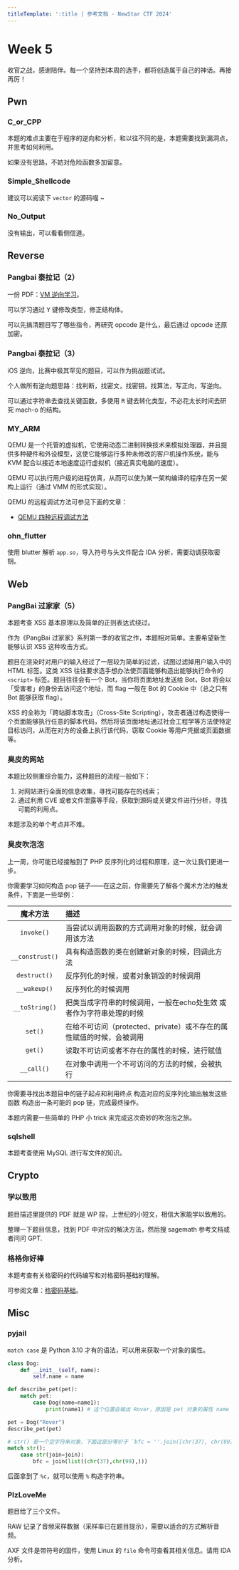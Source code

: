 ```yaml
---
titleTemplate: ':title | 参考文档 - NewStar CTF 2024'
---
```

<script setup>
import Container from '@/components/docs/Container.vue'
</script>

# Week 5

收官之战，感谢陪伴。每一个坚持到本周的选手，都将创造属于自己的神话。再接再厉！

## Pwn

### C_or_CPP

本题的难点主要在于程序的逆向和分析，和以往不同的是，本题需要找到漏洞点，并思考如何利用。

如果没有思路，不妨对危险函数多加留意。

### Simple_Shellcode

建议可以阅读下 `vector` 的源码喵 ~

### No_Output

没有输出，可以看看侧信道。

## Reverse

### Pangbai 泰拉记（2）

一份 PDF：[VM 逆向学习](http://www.giraffexiu.love/wp-content/uploads/2024/03/VM%E9%80%86%E5%90%91%E5%AD%A6%E4%B9%A0.pdf)。

可以学习通过 <kbd>Y</kbd> 键修改类型，修正结构体。

可以先搞清题目写了哪些指令，再研究 opcode 是什么，最后通过 opcode 还原加密。

### Pangbai 泰拉记（3）

iOS 逆向，比赛中极其罕见的题目，可以作为挑战题试试。

个人做所有逆向题思路：找判断，找密文，找密钥，找算法，写正向，写逆向。

可以通过字符串去查找关键函数，多使用 <kbd>R</kbd> 键去转化类型，不必花太长时间去研究 mach-o 的结构。

### MY_ARM

QEMU 是一个托管的虚拟机，它使用动态二进制转换技术来模拟处理器，并且提供多种硬件和外设模型，这使它能够运行多种未修改的客户机操作系统，能与 KVM 配合以接近本地速度运行虚拟机（接近真实电脑的速度）。

QEMU 可以执行用户级的进程仿真，从而可以使为某一架构编译的程序在另一架构上运行（通过 VMM 的形式实现）。

QEMU 的远程调试方法可参见下面的文章：

- [QEMU 四种远程调试方法](https://xz.aliyun.com/t/10214)

### ohn_flutter

使用 blutter 解析 `app.so`，导入符号与头文件配合 IDA 分析，需要动调获取密钥。

## Web

### PangBai 过家家（5）

<Container type='info'>

本题考查 XSS 基本原理以及简单的正则表达式绕过。
</Container>

作为《PangBai 过家家》系列第一季的收官之作，本题相对简单。主要希望新生能够认识 XSS 这种攻击方式。

题目在渲染时对用户的输入经过了一层较为简单的过滤，试图过滤掉用户输入中的 HTML 标签。这类 XSS 往往要求选手想办法使页面能够构造出能够执行命令的 `<script>` 标签。题目往往会有一个 Bot，当你将页面地址发送给 Bot，Bot 将会以「受害者」的身份去访问这个地址，而 flag 一般在 Bot 的 Cookie 中<span data-desc>（总之只有 Bot 能够获取 flag）</span>。

XSS 的全称为「跨站脚本攻击」<span data-desc>（Cross-Site Scripting）</span>，攻击者通过构造使得一个页面能够执行任意的脚本代码，然后将该页面地址通过社会工程学等方法使特定目标访问，从而在对方的设备上执行该代码，窃取 Cookie 等用户凭据或页面数据等。

### 臭皮的网站

本题比较侧重综合能力，这种题目的流程一般如下：

1. 对网站进行全面的信息收集，寻找可能存在的线索；
2. 通过利用 CVE 或者文件泄露等手段，获取到源码或关键文件进行分析，寻找可能的利用点。

本题涉及的单个考点并不难。

### 臭皮吹泡泡

上一周，你可能已经接触到了 PHP 反序列化的过程和原理，这一次让我们更进一步。

你需要学习如何构造 pop 链子——在这之前，你需要先了解各个魔术方法的触发条件，下面是一些举例：

| 魔术方法         | 描述 |
| :------------:  | :--- |
| `invoke()`      | 当尝试以调用函数的方式调用对象的时候，就会调用该方法 |
| `__construst()` | 具有构造函数的类在创建新对象的时候，回调此方法 |
| `destruct()`    | 反序列化的时候，或者对象销毁的时候调用 |
| `__wakeup()`    | 反序列化的时候调用 |
| `__toString()`  | 把类当成字符串的时候调用，一般在echo处生效 或者作为字符串处理的时候 |
| `set()`         | 在给不可访问<span data-desc>（protected、private）</span>或不存在的属性赋值的时候，会被调用 |
| `get()`         | 读取不可访问或者不存在的属性的时候，进行赋值 |
| `__call()`      | 在对象中调用一个不可访问的方法的时候，会被执行 |

你需要寻找出本题目中的链子起点和利用终点 构造对应的反序列化输出触发这些函数 构造出一条可能的 pop 链，完成最终操作。

本题内需要一些简单的 PHP 小 trick 来完成这次奇妙的吹泡泡之旅。

### sqlshell

本题考查使用 MySQL 进行写文件的知识。

## Crypto

### 学以致用

题目描述里提供的 PDF 就是 WP 捏，上世纪的小短文，相信大家能学以致用的。

整理一下题目信息，找到 PDF 中对应的解决方法，然后搜 sagemath 参考文档或者问问 GPT.

### 格格你好棒

<Container type='info'>

本题考查有关格密码的代码编写和对格密码基础的理解。
</Container>

可参阅文章：[格密码基础](https://happy-superman.github.io/2024/08/02/2024-08-02-%E6%A0%BC%E5%AF%86%E7%A0%81%E7%9B%B8%E5%85%B3/index.html)。

## Misc

### pyjail

`match case` 是 Python 3.10 才有的语法，可以用来获取一个对象的属性。

```python
class Dog:
    def __init__(self, name):
        self.name = name

def describe_pet(pet):
    match pet:
        case Dog(name=name1):
            print(name1) # 这个位置会输出 Rover，原因是 pet 对象的属性 name 被传给了 name1

pet = Dog("Rover")
describe_pet(pet)

# str() 是一个空字符串对象，下面这部分等价于 `bfc = ''.join([chr(37), chr(99),])`，也就是 `bfc = %c`.
match str():
    case str(join=join):
        bfc = join(list((chr(37),chr(99),)))
```

后面拿到了 `%c`，就可以使用 `%` 构造字符串。

### PlzLoveMe

题目给了三个文件。

RAW 记录了音频采样数据（采样率已在题目提示），需要以适合的方式解析音频。

AXF 文件是带符号的固件，使用 Linux 的 `file` 命令可查看其相关信息。请用 IDA 分析。
